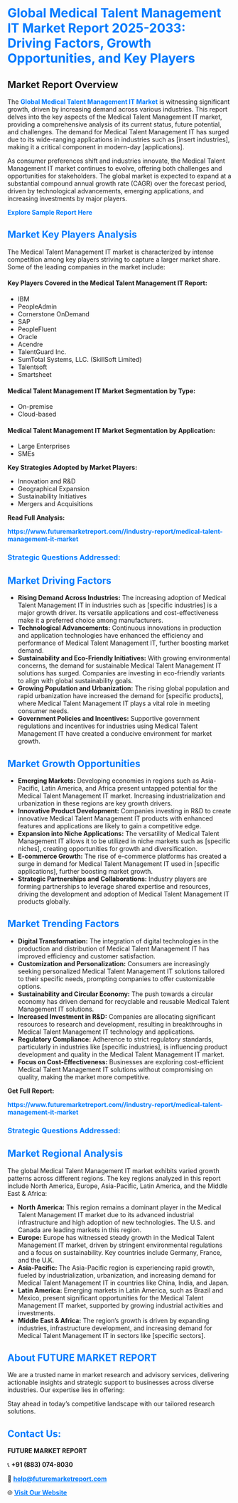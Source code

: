 <h1 style="color: #007BFF;">Global Medical Talent Management IT Market Report 2025-2033: Driving Factors, Growth Opportunities, and Key Players</h1>

<section id="overview">
<h2>Market Report Overview</h2>
<p>The <a href="https://www.futuremarketreport.com//industry-report/medical-talent-management-it-market" style="color: #007BFF; text-decoration: none;"><strong>Global Medical Talent Management IT Market</strong></a> is witnessing significant growth, driven by increasing demand across various industries. This report delves into the key aspects of the Medical Talent Management IT market, providing a comprehensive analysis of its current status, future potential, and challenges. The demand for Medical Talent Management IT has surged due to its wide-ranging applications in industries such as [insert industries], making it a critical component in modern-day [applications].</p>
<p>As consumer preferences shift and industries innovate, the Medical Talent Management IT market continues to evolve, offering both challenges and opportunities for stakeholders. The global market is expected to expand at a substantial compound annual growth rate (CAGR) over the forecast period, driven by technological advancements, emerging applications, and increasing investments by major players.</p>
</section>

<section id="overview">
<p><a href="https://www.futuremarketreport.com//request-sample/reportId=78697" style="color: #007BFF; text-decoration: none;"><strong>Explore Sample Report Here</strong></a></p>
</section>

<section id="key-players">
<h2 style="color: #007BFF;">Market Key Players Analysis</h2>
<p>The Medical Talent Management IT market is characterized by intense competition among key players striving to capture a larger market share. Some of the leading companies in the market include:</p>
<h4>Key Players Covered in the Medical Talent Management IT Report:</h4>
<ul><li>IBM</li><li>PeopleAdmin</li><li>Cornerstone OnDemand</li><li>SAP</li><li>PeopleFluent</li><li>Oracle</li><li>Acendre</li><li>TalentGuard Inc.</li><li>SumTotal Systems, LLC. (SkillSoft Limited)</li><li>Talentsoft</li><li>Smartsheet</li></ul>
<h4>Medical Talent Management IT Market Segmentation by Type:</h4>
<ul><li>On-premise</li><li>Cloud-based</li></ul>

<h4>Medical Talent Management IT Market Segmentation by Application:</h4>
<ul><li>Large Enterprises</li><li>SMEs</li></ul>
<p><strong>Key Strategies Adopted by Market Players:</strong></p>
<ul>
<li>Innovation and R&D</li>
<li>Geographical Expansion</li>
<li>Sustainability Initiatives</li>
<li>Mergers and Acquisitions</li>
</ul>
</section>

<section>
<p><strong>Read Full Analysis: </strong></p><a href="https://www.futuremarketreport.com//industry-report/medical-talent-management-it-market" style="color: #007BFF; text-decoration: none;"><strong>https://www.futuremarketreport.com//industry-report/medical-talent-management-it-market</strong></a>
<h3 style="color: #007BFF;">Strategic Questions Addressed:</h3>
</section>

<section id="driving-factors">
<h2 style="color: #007BFF;">Market Driving Factors</h2>
<ul>
<li><strong>Rising Demand Across Industries:</strong> The increasing adoption of Medical Talent Management IT in industries such as [specific industries] is a major growth driver. Its versatile applications and cost-effectiveness make it a preferred choice among manufacturers.</li>
<li><strong>Technological Advancements:</strong> Continuous innovations in production and application technologies have enhanced the efficiency and performance of Medical Talent Management IT, further boosting market demand.</li>
<li><strong>Sustainability and Eco-Friendly Initiatives:</strong> With growing environmental concerns, the demand for sustainable Medical Talent Management IT solutions has surged. Companies are investing in eco-friendly variants to align with global sustainability goals.</li>
<li><strong>Growing Population and Urbanization:</strong> The rising global population and rapid urbanization have increased the demand for [specific products], where Medical Talent Management IT plays a vital role in meeting consumer needs.</li>
<li><strong>Government Policies and Incentives:</strong> Supportive government regulations and incentives for industries using Medical Talent Management IT have created a conducive environment for market growth.</li>
</ul>
</section>

<section id="growth-opportunities">
<h2 style="color: #007BFF;">Market Growth Opportunities</h2>
<ul>
<li><strong>Emerging Markets:</strong> Developing economies in regions such as Asia-Pacific, Latin America, and Africa present untapped potential for the Medical Talent Management IT market. Increasing industrialization and urbanization in these regions are key growth drivers.</li>
<li><strong>Innovative Product Development:</strong> Companies investing in R&D to create innovative Medical Talent Management IT products with enhanced features and applications are likely to gain a competitive edge.</li>
<li><strong>Expansion into Niche Applications:</strong> The versatility of Medical Talent Management IT allows it to be utilized in niche markets such as [specific niches], creating opportunities for growth and diversification.</li>
<li><strong>E-commerce Growth:</strong> The rise of e-commerce platforms has created a surge in demand for Medical Talent Management IT used in [specific applications], further boosting market growth.</li>
<li><strong>Strategic Partnerships and Collaborations:</strong> Industry players are forming partnerships to leverage shared expertise and resources, driving the development and adoption of Medical Talent Management IT products globally.</li>
</ul>
</section>

<section id="trending-factors">
<h2 style="color: #007BFF;">Market Trending Factors</h2>
<ul>
<li><strong>Digital Transformation:</strong> The integration of digital technologies in the production and distribution of Medical Talent Management IT has improved efficiency and customer satisfaction.</li>
<li><strong>Customization and Personalization:</strong> Consumers are increasingly seeking personalized Medical Talent Management IT solutions tailored to their specific needs, prompting companies to offer customizable options.</li>
<li><strong>Sustainability and Circular Economy:</strong> The push towards a circular economy has driven demand for recyclable and reusable Medical Talent Management IT solutions.</li>
<li><strong>Increased Investment in R&D:</strong> Companies are allocating significant resources to research and development, resulting in breakthroughs in Medical Talent Management IT technology and applications.</li>
<li><strong>Regulatory Compliance:</strong> Adherence to strict regulatory standards, particularly in industries like [specific industries], is influencing product development and quality in the Medical Talent Management IT market.</li>
<li><strong>Focus on Cost-Effectiveness:</strong> Businesses are exploring cost-efficient Medical Talent Management IT solutions without compromising on quality, making the market more competitive.</li>
</ul>
</section>

<section>
<p><strong>Get Full Report: </strong></p><a href="https://www.futuremarketreport.com//industry-report/medical-talent-management-it-market" style="color: #007BFF; text-decoration: none;"><strong>https://www.futuremarketreport.com//industry-report/medical-talent-management-it-market</strong></a>
<h3 style="color: #007BFF;">Strategic Questions Addressed:</h3>
</section>


<section id="regional-analysis">
<h2 style="color: #007BFF;">Market Regional Analysis</h2>
<p>The global Medical Talent Management IT market exhibits varied growth patterns across different regions. The key regions analyzed in this report include North America, Europe, Asia-Pacific, Latin America, and the Middle East & Africa:</p>
<ul>
<li><strong>North America:</strong> This region remains a dominant player in the Medical Talent Management IT market due to its advanced industrial infrastructure and high adoption of new technologies. The U.S. and Canada are leading markets in this region.</li>
<li><strong>Europe:</strong> Europe has witnessed steady growth in the Medical Talent Management IT market, driven by stringent environmental regulations and a focus on sustainability. Key countries include Germany, France, and the U.K.</li>
<li><strong>Asia-Pacific:</strong> The Asia-Pacific region is experiencing rapid growth, fueled by industrialization, urbanization, and increasing demand for Medical Talent Management IT in countries like China, India, and Japan.</li>
<li><strong>Latin America:</strong> Emerging markets in Latin America, such as Brazil and Mexico, present significant opportunities for the Medical Talent Management IT market, supported by growing industrial activities and investments.</li>
<li><strong>Middle East & Africa:</strong> The region’s growth is driven by expanding industries, infrastructure development, and increasing demand for Medical Talent Management IT in sectors like [specific sectors].</li>
</ul>
</section>

<footer>
<h2 style="color: #007BFF;">About FUTURE MARKET REPORT</h2>
<p>We are a trusted name in market research and advisory services, delivering actionable insights and strategic support to businesses across diverse industries. Our expertise lies in offering:</p>

<p>Stay ahead in today’s competitive landscape with our tailored research solutions.</p>

<h2 style="color: #007BFF;">Contact Us:</h2>
<p><strong>FUTURE MARKET REPORT</strong></p>
<p>📞 <strong>+91 (883) 074-8030</strong></p>
<p>📧 <strong><a href="mailto:help@futuremarketreport.com" style="color: #007BFF;">help@futuremarketreport.com</a></strong></p>
<p>🌐 <strong><a href="https://www.futuremarketreport.com/" style="color: #007BFF;">Visit Our Website</a></strong></p>
</footer>
